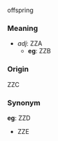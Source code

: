 offspring
### Meaning
+ _adj_: ZZA
    + __eg__: ZZB

### Origin

ZZC

### Synonym

__eg__: ZZD

+ ZZE


